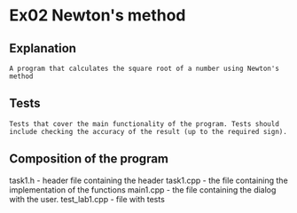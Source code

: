 # **Ex02** Newton's method

## Explanation
```
A program that calculates the square root of a number using Newton's method
```

## Tests
```
Tests that cover the main functionality of the program. Tests should include checking the accuracy of the result (up to the required sign).
```

## Composition of the program

task1.h - header file containing the header
task1.cpp - the file containing the implementation of the functions
main1.cpp - the file containing the dialog with the user.
test_lab1.cpp - file with tests